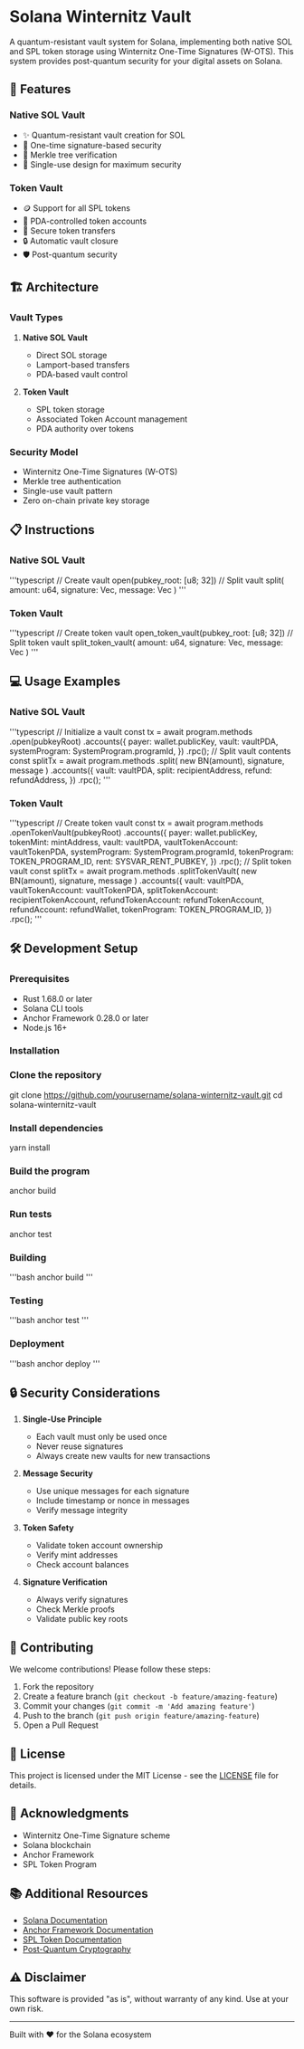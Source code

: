 # Solana Winternitz Vault

A quantum-resistant vault system for Solana, implementing both native SOL and SPL token storage using Winternitz One-Time Signatures (W-OTS). This system provides post-quantum security for your digital assets on Solana.

## 🌟 Features

### Native SOL Vault
- ✨ Quantum-resistant vault creation for SOL
- 🔐 One-time signature-based security
- 🌳 Merkle tree verification
- 💫 Single-use design for maximum security

### Token Vault
- 🪙 Support for all SPL tokens
- 🏦 PDA-controlled token accounts
- 🔄 Secure token transfers
- 🔒 Automatic vault closure
- 🛡️ Post-quantum security

## 🏗️ Architecture

### Vault Types
1. **Native SOL Vault**
   - Direct SOL storage
   - Lamport-based transfers
   - PDA-based vault control

2. **Token Vault**
   - SPL token storage
   - Associated Token Account management
   - PDA authority over tokens

### Security Model
- Winternitz One-Time Signatures (W-OTS)
- Merkle tree authentication
- Single-use vault pattern
- Zero on-chain private key storage

## 📋 Instructions

### Native SOL Vault

'''typescript
// Create vault
open(pubkey_root: [u8; 32])
// Split vault
split(
amount: u64,
signature: Vec<u8>,
message: Vec<u8>
)
'''
### Token Vault

'''typescript
// Create token vault
open_token_vault(pubkey_root: [u8; 32])
// Split token vault
split_token_vault(
amount: u64,
signature: Vec<u8>,
message: Vec<u8>
)
'''

## 💻 Usage Examples

### Native SOL Vault

'''typescript
// Initialize a vault
const tx = await program.methods
.open(pubkeyRoot)
.accounts({
payer: wallet.publicKey,
vault: vaultPDA,
systemProgram: SystemProgram.programId,
})
.rpc();
// Split vault contents
const splitTx = await program.methods
.split(
new BN(amount),
signature,
message
)
.accounts({
vault: vaultPDA,
split: recipientAddress,
refund: refundAddress,
})
.rpc();
'''

### Token Vault

'''typescript
// Create token vault
const tx = await program.methods
.openTokenVault(pubkeyRoot)
.accounts({
payer: wallet.publicKey,
tokenMint: mintAddress,
vault: vaultPDA,
vaultTokenAccount: vaultTokenPDA,
systemProgram: SystemProgram.programId,
tokenProgram: TOKEN_PROGRAM_ID,
rent: SYSVAR_RENT_PUBKEY,
})
.rpc();
// Split token vault
const splitTx = await program.methods
.splitTokenVault(
new BN(amount),
signature,
message
)
.accounts({
vault: vaultPDA,
vaultTokenAccount: vaultTokenPDA,
splitTokenAccount: recipientTokenAccount,
refundTokenAccount: refundTokenAccount,
refundAccount: refundWallet,
tokenProgram: TOKEN_PROGRAM_ID,
})
.rpc();
'''

## 🛠️ Development Setup

### Prerequisites
- Rust 1.68.0 or later
- Solana CLI tools
- Anchor Framework 0.28.0 or later
- Node.js 16+

### Installation

### Clone the repository
git clone https://github.com/yourusername/solana-winternitz-vault.git
cd solana-winternitz-vault

### Install dependencies
yarn install

### Build the program
anchor build

### Run tests
anchor test

### Building

'''bash
anchor build
'''

### Testing

'''bash
anchor test
'''

### Deployment

'''bash
anchor deploy
'''

## 🔒 Security Considerations

1. **Single-Use Principle**
   - Each vault must only be used once
   - Never reuse signatures
   - Always create new vaults for new transactions

2. **Message Security**
   - Use unique messages for each signature
   - Include timestamp or nonce in messages
   - Verify message integrity

3. **Token Safety**
   - Validate token account ownership
   - Verify mint addresses
   - Check account balances

4. **Signature Verification**
   - Always verify signatures
   - Check Merkle proofs
   - Validate public key roots

## 🤝 Contributing

We welcome contributions! Please follow these steps:

1. Fork the repository
2. Create a feature branch (`git checkout -b feature/amazing-feature`)
3. Commit your changes (`git commit -m 'Add amazing feature'`)
4. Push to the branch (`git push origin feature/amazing-feature`)
5. Open a Pull Request

## 📝 License

This project is licensed under the MIT License - see the [LICENSE](LICENSE) file for details.

## 🙏 Acknowledgments

- Winternitz One-Time Signature scheme
- Solana blockchain
- Anchor Framework
- SPL Token Program

## 📚 Additional Resources

- [Solana Documentation](https://docs.solana.com/)
- [Anchor Framework Documentation](https://www.anchor-lang.com/)
- [SPL Token Documentation](https://spl.solana.com/token)
- [Post-Quantum Cryptography](https://en.wikipedia.org/wiki/Post-quantum_cryptography)

## ⚠️ Disclaimer

This software is provided "as is", without warranty of any kind. Use at your own risk.

---

Built with ❤️ for the Solana ecosystem
